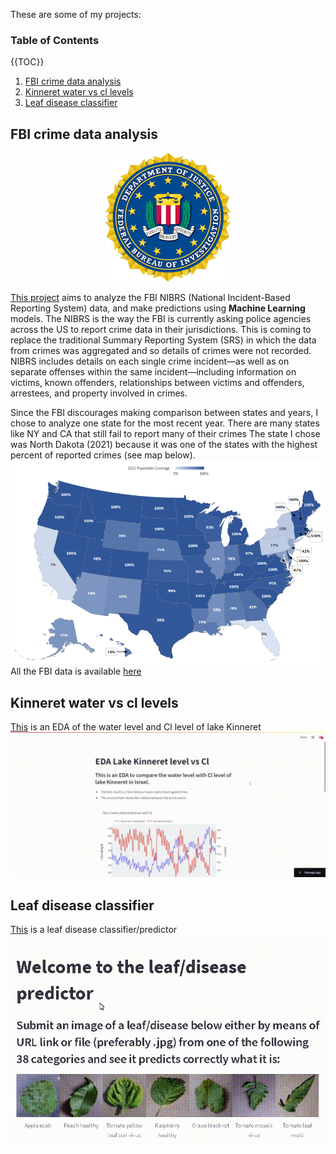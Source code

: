 These are some of my projects:
### Table of Contents
\{{TOC}}
1. [FBI crime data analysis](#FBI-crime-data-analysis)
2. [Kinneret water vs cl levels](#Kinneret-water-vs-cl-levels)
3. [Leaf disease classifier](#Leaf-disease-classifier)

## FBI crime data analysis
<p align="center">
<img src="images/FBI.png" alt="drawing" width="200"/>
</p>

[This project](https://github.com/apollner/apollner.github.io/blob/main/FBI%20project/predicting-age-and-race-of-offender-nd-2021.ipynb) aims to analyze the FBI NIBRS (National Incident-Based Reporting System) data, and make predictions using **Machine Learning** models. The NIBRS is the way the FBI is currently asking police agencies across the US to report crime data in their jurisdictions. This is coming to replace the traditional Summary Reporting System (SRS) in which the data from crimes was aggregated and so details of crimes were not recorded.
NIBRS includes details on each single crime incident—as well as on separate offenses within the same incident—including information on victims, known offenders, relationships between victims and offenders, arrestees, and property involved in crimes.

Since the FBI discourages making comparison between states and years, I chose to analyze one state for the most recent year. 
There are many states like NY and CA that still fail to report many of their crimes 
The state I chose was North Dakota (2021) because it was one of the states with the highest percent of reported crimes (see map below).
![Alt Text](images/nibrs_pop_coverage_map_2021.png)
All the FBI data is available [here](https://crime-data-explorer.fr.cloud.gov/pages/downloads)



## Kinneret water vs cl levels
[This](https://apollner-kinneret-water-kinneret-umvoo0.streamlitapp.com/) is an EDA of the water level and Cl level of lake Kinneret 
![Alt Text](images/streamlit-kinneret-2022-08-29-15-08-06.gif)



## Leaf disease classifier
[This](https://share.streamlit.io/apollner/streamlit_plant_disease_app/main/plant_disease_classification.py)  is a leaf disease classifier/predictor
![Alt Text](images/Streamlit.gif)
